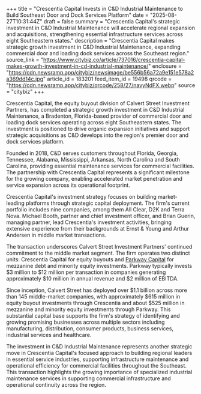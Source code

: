 +++
title = "Crescentia Capital Invests in C&D Industrial Maintenance to Build Southeast Door and Dock Services Platform"
date = "2025-08-27T10:31:44Z"
draft = false
summary = "Crescentia Capital's strategic investment in C&D Industrial Maintenance will accelerate regional expansion and acquisitions, strengthening essential infrastructure services across eight Southeastern states."
description = "Crescentia Capital makes strategic growth investment in C&D Industrial Maintenance, expanding commercial door and loading dock services across the Southeast region."
source_link = "https://www.citybiz.co/article/737016/crescentia-capital-makes-growth-investment-in-cd-industrial-maintenance/"
enclosure = "https://cdn.newsramp.app/citybiz/newsimage/be556b56a72a9e151e578a2a369dd14c.jpg"
article_id = 183201
feed_item_id = 19498
qrcode = "https://cdn.newsramp.app/citybiz/qrcode/258/27/navyNdFX.webp"
source = "citybiz"
+++

<p>Crescentia Capital, the equity buyout division of Calvert Street Investment Partners, has completed a strategic growth investment in C&D Industrial Maintenance, a Bradenton, Florida-based provider of commercial door and loading dock services operating across eight Southeastern states. The investment is positioned to drive organic expansion initiatives and support strategic acquisitions as C&D develops into the region's premier door and dock services platform.</p><p>Founded in 2018, C&D serves customers throughout Florida, Georgia, Tennessee, Alabama, Mississippi, Arkansas, North Carolina and South Carolina, providing essential maintenance services for commercial facilities. The partnership with Crescentia Capital represents a significant milestone for the growing company, enabling accelerated market penetration and service expansion across its operational footprint.</p><p>Crescentia Capital's investment strategy focuses on building market-leading platforms through strategic capital deployment. The firm's current portfolio includes nine companies, among them All Clear, D2K and Terra Nova. Michael Booth, partner and chief investment officer, and Brian Guerin, managing partner, lead Crescentia's investment activities, bringing extensive experience from their backgrounds at Ernst & Young and Arthur Andersen in middle market transactions.</p><p>The transaction underscores Calvert Street Investment Partners' continued commitment to the middle market segment. The firm operates two distinct units: Crescentia Capital for equity buyouts and <a href="https://parkwaycapital.com" rel="nofollow" target="_blank">Parkway Capital</a> for mezzanine debt and minority equity investments. Parkway typically invests $3 million to $12 million per transaction in companies generating approximately $10 million in annual revenue and $2 million of EBITDA.</p><p>Since inception, Calvert Street has deployed over $1.1 billion across more than 145 middle-market companies, with approximately $615 million in equity buyout investments through Crescentia and about $525 million in mezzanine and minority equity investments through Parkway. This substantial capital base supports the firm's strategy of identifying and growing promising businesses across multiple sectors including manufacturing, distribution, consumer products, business services, industrial services and healthcare.</p><p>The investment in C&D Industrial Maintenance represents another strategic move in Crescentia Capital's focused approach to building regional leaders in essential service industries, supporting infrastructure maintenance and operational efficiency for commercial facilities throughout the Southeast. This transaction highlights the growing importance of specialized industrial maintenance services in supporting commercial infrastructure and operational continuity across the region.</p>